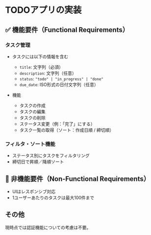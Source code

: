 # TODOアプリの実装

## ✅ 機能要件（Functional Requirements）

### タスク管理
- タスクには以下の情報を含む
  - `title`: 文字列（必須）
  - `description`: 文字列（任意）
  - `status`: `"todo" | "in_progress" | "done"`
  - `due_date`: ISO形式の日付文字列（任意）

- 機能
  - タスクの作成
  - タスクの編集
  - タスクの削除
  - ステータス変更（例：「完了」にする）
  - タスク一覧の取得（ソート：作成日順 / 締切順）

### フィルタ・ソート機能
- ステータス別にタスクをフィルタリング
- 締切日で昇順／降順ソート

## 🚫 非機能要件（Non-Functional Requirements）

- UIはレスポンシブ対応
- 1ユーザーあたりのタスクは最大100件まで

## その他

現時点では認証機能についての考慮は不要。